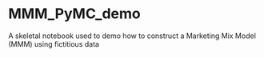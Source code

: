 # MMM_PyMC_demo
A skeletal notebook used to demo how to construct a Marketing Mix Model (MMM) using fictitious data
